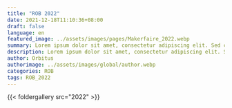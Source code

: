 ```yaml
---
title: "ROB 2022"
date: 2021-12-18T11:10:36+08:00
draft: false
language: en
featured_image: ../assets/images/pages/Makerfaire_2022.webp
summary: Lorem ipsum dolor sit amet, consectetur adipiscing elit. Sed cursus, odio nec venenatis lacinia, lacus lectus varius nisi, in tristique mi purus ut libero.
description: Lorem ipsum dolor sit amet, consectetur adipiscing elit. Sed cursus, odio nec venenatis lacinia, lacus lectus varius nisi, in tristique mi purus ut libero. Vestibulum vel convallis felis. Ut finibus lorem vestibulum lobortis rhoncus.
author: Orbitus
authorimage: ../assets/images/global/author.webp
categories: ROB
tags: ROB_2022
---
```


{{< foldergallery src="2022" >}}